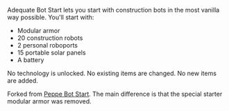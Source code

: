 Adequate Bot Start lets you start with construction bots in the most vanilla way possible. You'll start with:

* Modular armor
* 20 construction robots
* 2 personal roboports
* 15 portable solar panels
* A battery

No technology is unlocked. No existing items are changed. No new items are added.

Forked from [Peppe Bot Start](https://mods.factorio.com/mods/Peppe/PeppeBotStart). The main difference is that the special starter modular armor was removed.